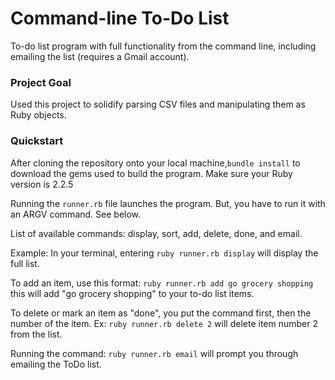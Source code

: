 # Command-line To-Do List

To-do list program with full functionality from the command line, including emailing the list (requires a Gmail account).

### Project Goal

Used this project to solidify parsing CSV files and manipulating them as Ruby objects.

### Quickstart

After cloning the repository onto your local machine,```` bundle install ```` to download the gems used to build the program. Make sure your Ruby version is 2.2.5

Running the ```` runner.rb ```` file launches the program. But, you have to run it with an ARGV command. See below.

List of available commands: display, sort, add, delete, done, and email.

Example: In your terminal, entering ```` ruby runner.rb display ```` will display the full list.

To add an item, use this format: ```` ruby runner.rb add go grocery shopping ```` this will add "go grocery shopping" to your to-do list items.

To delete or mark an item as "done", you put the command first, then the number of the item. Ex: ```` ruby runner.rb delete 2 ```` will delete item number 2 from the list.


Running the command: ```` ruby runner.rb email ```` will prompt you through emailing the ToDo list.
